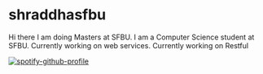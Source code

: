 # shraddhasfbu
Hi there
I am doing Masters at SFBU.
I am a Computer Science student at SFBU.
Currently working on web services.
Currently working on Restful

[![spotify-github-profile](https://spotify-github-profile.vercel.app/api/view?uid=31uttqzzzkucr5msbnb3rfis7cau&cover_image=true&theme=default&show_offline=false&background_color=121212&interchange=false)](https://github.com/kittinan/spotify-github-profile)

